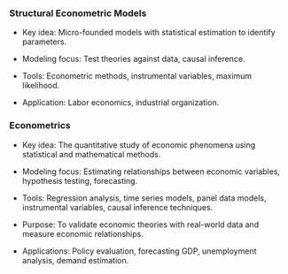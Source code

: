 

### Structural Econometric Models

- Key idea: Micro-founded models with statistical estimation to identify parameters.

- Modeling focus: Test theories against data, causal inference.

- Tools: Econometric methods, instrumental variables, maximum likelihood.

- Application: Labor economics, industrial organization.


### Econometrics

- Key idea: The quantitative study of economic phenomena using statistical and mathematical methods.

- Modeling focus: Estimating relationships between economic variables, hypothesis testing, forecasting.

- Tools: Regression analysis, time series models, panel data models, instrumental variables, causal inference techniques.

- Purpose: To validate economic theories with real-world data and measure economic relationships.

- Applications: Policy evaluation, forecasting GDP, unemployment analysis, demand estimation.